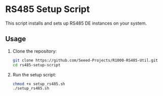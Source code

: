 # RS485 Setup Script

This script installs and sets up RS485 DE instances on your system.

## Usage

1. Clone the repository:
   ```bash
   git clone https://github.com/Seeed-Projects/R1000-RS485-Util.git
   cd rs485-setup-script
   ```
2. Run the setup script:
   ```bash
   chmod +x setup_rs485.sh
   ./setup_rs485.sh
   ```
